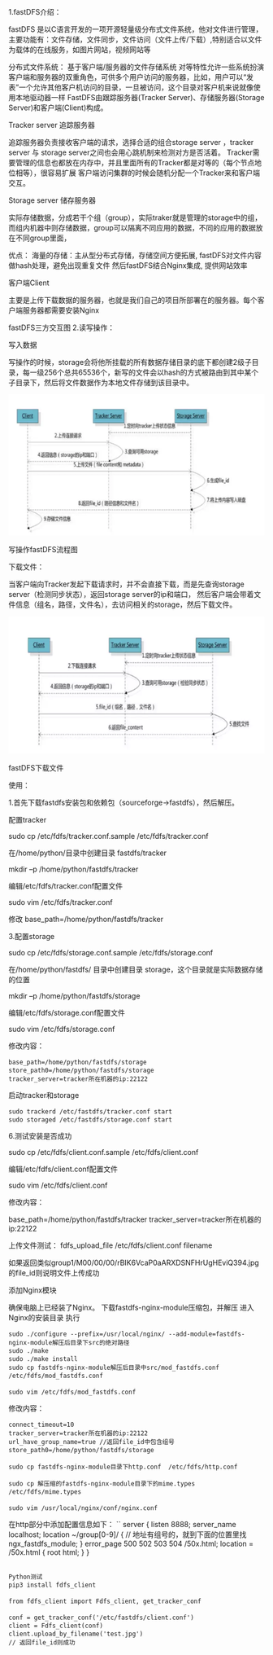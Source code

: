 1.fastDFS介绍：

fastDFS 是以C语言开发的一项开源轻量级分布式文件系统，他对文件进行管理，主要功能有：文件存储，文件同步，文件访问（文件上传/下载）,特别适合以文件为载体的在线服务，如图片网站，视频网站等

分布式文件系统：
基于客户端/服务器的文件存储系统
对等特性允许一些系统扮演客户端和服务器的双重角色，可供多个用户访问的服务器，比如，用户可以“发表”一个允许其他客户机访问的目录，一旦被访问，这个目录对客户机来说就像使用本地驱动器一样
FastDFS由跟踪服务器(Tracker Server)、存储服务器(Storage Server)和客户端(Client)构成。

Tracker server 追踪服务器

追踪服务器负责接收客户端的请求，选择合适的组合storage server ，tracker server 与 storage server之间也会用心跳机制来检测对方是否活着。
Tracker需要管理的信息也都放在内存中，并且里面所有的Tracker都是对等的（每个节点地位相等），很容易扩展
客户端访问集群的时候会随机分配一个Tracker来和客户端交互。

Storage server 储存服务器

实际存储数据，分成若干个组（group），实际traker就是管理的storage中的组，而组内机器中则存储数据，group可以隔离不同应用的数据，不同的应用的数据放在不同group里面，

优点：
海量的存储：主从型分布式存储，存储空间方便拓展,
fastDFS对文件内容做hash处理，避免出现重复文件
然后fastDFS结合Nginx集成, 提供网站效率

客户端Client

主要是上传下载数据的服务器，也就是我们自己的项目所部署在的服务器。每个客户端服务器都需要安装Nginx


fastDFS三方交互图
2.读写操作：

写入数据

写操作的时候，storage会将他所挂载的所有数据存储目录的底下都创建2级子目录，每一级256个总共65536个，新写的文件会以hash的方式被路由到其中某个子目录下，然后将文件数据作为本地文件存储到该目录中。

![写操作流程图](image1.png)

写操作fastDFS流程图

下载文件：

当客户端向Tracker发起下载请求时，并不会直接下载，而是先查询storage server（检测同步状态），返回storage server的ip和端口，
然后客户端会带着文件信息（组名，路径，文件名），去访问相关的storage，然后下载文件。

![读操作流程图](image2.png)

fastDFS下载文件

使用：

1.首先下载fastdfs安装包和依赖包（sourceforge->fastdfs），然后解压。

配置tracker
 
sudo cp /etc/fdfs/tracker.conf.sample /etc/fdfs/tracker.conf

在/home/python/目录中创建目录 fastdfs/tracker

mkdir –p /home/python/fastdfs/tracker

编辑/etc/fdfs/tracker.conf配置文件

sudo vim /etc/fdfs/tracker.conf

修改 base_path=/home/python/fastdfs/tracker

3.配置storage

sudo cp /etc/fdfs/storage.conf.sample /etc/fdfs/storage.conf

在/home/python/fastdfs/ 目录中创建目录 storage，这个目录就是实际数据存储的位置

mkdir –p /home/python/fastdfs/storage

编辑/etc/fdfs/storage.conf配置文件

sudo vim /etc/fdfs/storage.conf

修改内容：
```
base_path=/home/python/fastdfs/storage
store_path0=/home/python/fastdfs/storage
tracker_server=tracker所在机器的ip:22122
```
启动tracker和storage
```
sudo trackerd /etc/fastdfs/tracker.conf start
sudo storaged /etc/fastdfs/storage.conf start
```
6.测试安装是否成功

sudo cp /etc/fdfs/client.conf.sample /etc/fdfs/client.conf

编辑/etc/fdfs/client.conf配置文件

sudo vim /etc/fdfs/client.conf

修改内容：

base_path=/home/python/fastdfs/tracker
tracker_server=tracker所在机器的ip:22122

上传文件测试：
fdfs_upload_file /etc/fdfs/client.conf filename 

如果返回类似group1/M00/00/00/rBIK6VcaP0aARXDSNFHrUgHEviQ394.jpg的file_id则说明文件上传成功

添加Nginx模块

确保电脑上已经装了Nginx。
下载fastdfs-nginx-module压缩包，并解压
进入Nginx的安装目录
执行
```
sudo ./configure --prefix=/usr/local/nginx/ --add-module=fastdfs-nginx-module解压后目录下src的绝对路径
sudo ./make
sudo ./make install
sudo cp fastdfs-nginx-module解压后目录中src/mod_fastdfs.conf  /etc/fdfs/mod_fastdfs.conf

sudo vim /etc/fdfs/mod_fastdfs.conf
```
修改内容：
```
connect_timeout=10
tracker_server=tracker所在机器的ip:22122
url_have_group_name=true //返回file_id中包含组号
store_path0=/home/python/fastdfs/storage

sudo cp fastdfs-nginx-module目录下http.conf  /etc/fdfs/http.conf

sudo cp 解压缩的fastdfs-nginx-module目录下的mime.types /etc/fdfs/mime.types

sudo vim /usr/local/nginx/conf/nginx.conf
```
在http部分中添加配置信息如下：
``
server {
            listen       8888;
            server_name  localhost;
            location ~/group[0-9]/ { // 地址有组号的，就到下面的位置里找
                ngx_fastdfs_module;
            }
            error_page   500 502 503 504  /50x.html;
            location = /50x.html {
            root   html;
            }
        }
```

Python测试
pip3 install fdfs_client

from fdfs_client import Fdfs_client, get_tracker_conf

conf = get_tracker_conf('/etc/fastdfs/client.conf')
client = Fdfs_client(conf)
client.upload_by_filename('test.jpg')
// 返回file_id则成功
